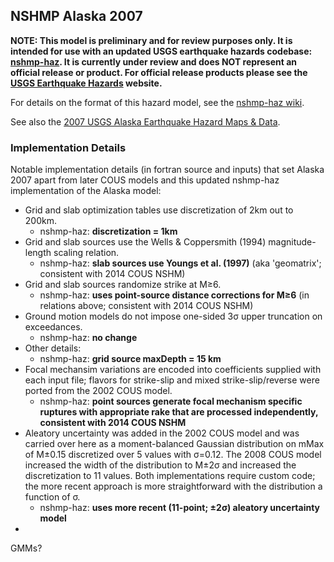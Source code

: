 ## NSHMP Alaska 2007
**NOTE: This model is preliminary and for review purposes only. It is intended for use with an updated USGS earthquake hazards codebase: [nshmp-haz](https://github.com/usgs/nshmp-haz). It is currently under review and does NOT represent an official release or product. For official release products please see the [USGS Earthquake Hazards](http://earthquake.usgs.gov/hazards/) website.**

For details on the format of this hazard model, see the [nshmp-haz wiki](https://github.com/usgs/nshmp-haz/wiki).

See also the [2007 USGS Alaska Earthquake Hazard Maps & Data](http://earthquake.usgs.gov/hazards/products/ak/).

### Implementation Details

Notable implementation details (in fortran source and inputs) that set Alaska 2007 apart from later COUS models and this updated nshmp-haz implementation of the Alaska model:

* Grid and slab optimization tables use discretization of 2km out to 200km.
  * nshmp-haz: __discretization = 1km__
* Grid and slab sources use the Wells & Coppersmith (1994) magnitude-length scaling relation.
  * nshmp-haz: __slab sources use Youngs et al. (1997)__ (aka 'geomatrix'; consistent with 2014 COUS NSHM)
* Grid and slab sources randomize strike at M≥6.
  * nshmp-haz: __uses point-source distance corrections for M≥6__ (in relations above; consistent with 2014 COUS NSHM)
* Ground motion models do not impose one-sided 3σ upper truncation on exceedances.
  * nshmp-haz: __no change__
* Other details:
  * nshmp-haz: __grid source maxDepth = 15 km__
* Focal mechansim variations are encoded into coefficients supplied with each input file; flavors for strike-slip and mixed strike-slip/reverse were ported from the 2002 COUS model.
  * nshmp-haz: __point sources generate focal mechanism specific ruptures with appropriate rake that are processed independently, consistent with 2014 COUS NSHM__
* Aleatory uncertainty was added in the 2002 COUS model and was carried over here as a moment-balanced Gaussian distribution on mMax of M±0.15 discretized over 5 values with σ=0.12. The 2008 COUS model increased the width of the distribution to M±2σ and increased the discretization to 11 values. Both implementations require custom code; the more recent approach is more straightforward with the distribution a function of σ.
  * nshmp-haz: __uses more recent (11-point; ±2σ) aleatory uncertainty model__
*  

GMMs?

